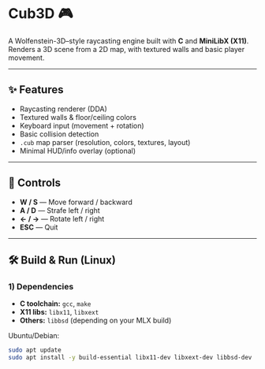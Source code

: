 # Cub3D 🎮
A Wolfenstein-3D–style raycasting engine built with **C** and **MiniLibX (X11)**. Renders a 3D scene from a 2D map, with textured walls and basic player movement.

<!-- 42KL educational project. Linux build with `minilibx-linux`. -->

---

## ✨ Features
- Raycasting renderer (DDA)
- Textured walls & floor/ceiling colors
- Keyboard input (movement + rotation)
- Basic collision detection
- `.cub` map parser (resolution, colors, textures, layout)
- Minimal HUD/info overlay (optional)

---

## 🧭 Controls
- **W / S** — Move forward / backward  
- **A / D** — Strafe left / right  
- **← / →** — Rotate left / right  
- **ESC** — Quit

---

## 🛠️ Build & Run (Linux)

### 1) Dependencies
- **C toolchain:** `gcc`, `make`
- **X11 libs:** `libx11`, `libxext`
- **Others:** `libbsd` (depending on your MLX build)

Ubuntu/Debian:
```bash
sudo apt update
sudo apt install -y build-essential libx11-dev libxext-dev libbsd-dev

